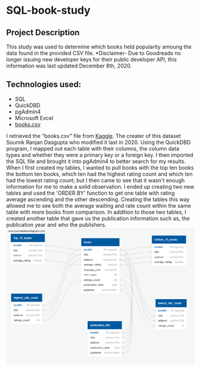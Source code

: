 # SQL-book-study

## Project Description
This study was used to determine which books held popularity amoung the data found in the provided CSV file.
*Disclaimer- Due to Goodreads no longer issuing new developer keys for their public developer API, this information was last updated December 8th, 2020. 

## Technologies used:
* SQL
* QuickDBD
* pgAdmin4
* Microsoft Excel
* [books.csv](https://github.com/anrobertson/SQL-book-study/blob/main/Original%20CSV/books.csv)


I retrieved the "books.csv" file from [Kaggle](https://www.kaggle.com/datasets/jealousleopard/goodreadsbooks). The creater of this dataset Soumik Ranjan Dasgupta 
who modified it last in 2020. Using the QuickDBD program, I mapped out each table with their columns, the column data types and whether they were a primary key or a foreign key. I then imported the SQL file and brought it into pgAdmin4 to better search for my results. When I first created my tables, I wanted to pull books with the top ten books the bottom ten books, which ten had the highest rating count and which ten had the lowest rating count; but I then came to see that it wasn't enough information for me to make a solid observation. I ended up creating two new tables and used the 'ORDER BY' function to get one table with rating average ascending and the other descending.
Creating the tables this way allowed me to see both the average waiting and rate count within the same table with more books from comparison. In addition to those two tables, I created another table that gave us the publication information such as, the publication year and who the publishers. 
![](QuickDBDbooks.png)



